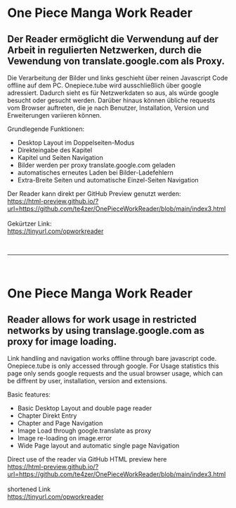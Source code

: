 <h1> One Piece Manga Work Reader </h1>
<h2>Der Reader ermöglicht die Verwendung auf der Arbeit in regulierten Netzwerken, durch die Vewendung von translate.google.com als Proxy.</h2>
Die Verarbeitung der Bilder und links geschieht über reinen Javascript Code offline auf dem PC. Onepiece.tube wird ausschließlich über google adressiert. Dadurch sieht es für Netzwerkdaten so aus, als würde google besucht oder gesucht werden. Darüber hinaus können übliche requests vom Browser auftreten, die je nach Benutzer, Installation, Version und Erweiterungen variieren können.

Grundlegende Funktionen:
- Desktop Layout im Doppelseiten-Modus
- Direkteingabe des Kapitel
- Kapitel und Seiten Navigation
- Bilder werden per proxy translate.google.com geladen
- automatisches erneutes Laden bei Bilder-Ladefehlern
- Extra-Breite Seiten und automatische Einzel-Seiten Navigation

Der Reader kann direkt per GitHub Preview genutzt werden:
<br/>
https://html-preview.github.io/?url=https://github.com/te4zer/OnePieceWorkReader/blob/main/index3.html
<br/>
<br/>
Gekürtzer Link:
<br/>
https://tinyurl.com/opworkreader


<br />
<hr />
<br />
<h1> One Piece Manga Work Reader </h1>

<h2>Reader allows for work usage in restricted networks by using translage.google.com as proxy for image loading.</h2>
Link handling and navigation works offline through bare javascript code. Onepiece.tube is only accessed through google. For Usage statistics this page only sends google requests and the usual browser usage, which can be diffrent by user, installation, version and extensions. 

Basic features:
- Basic Desktop Layout and double page reader
- Chapter Direkt Entry
- Chapter and Page Navigation
- Image Load through google.translate as proxy
- Image re-loading on image.error
- Wide Page layout and automatic single page Navigation

Direct use of the reader via GitHub HTML preview here
<br/>
https://html-preview.github.io/?url=https://github.com/te4zer/OnePieceWorkReader/blob/main/index3.html
<br/>
<br/>
shortened Link
<br/>
https://tinyurl.com/opworkreader
